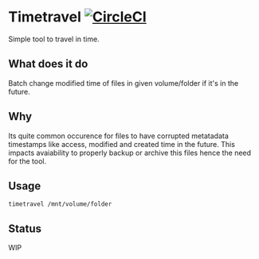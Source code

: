# Timetravel  [![CircleCI](https://circleci.com/gh/radekdymacz/timetravel.svg?style=svg)](https://circleci.com/gh/radekdymacz/timetravel)

Simple tool to travel in time.

## What does it do

Batch change modified time of files in given volume/folder if it's in the future.

## Why

Its quite common occurence for files to have corrupted metatadata timestamps like access, modified and created time in the future. This impacts avaiability to properly backup or archive this files hence the need for the tool.


## Usage

```
timetravel /mnt/volume/folder
```

## Status

WIP